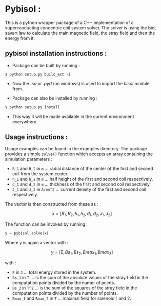 # Pybisol : 
This is a python wrapper package of a C++ implementation of a superconducting concentric coil system solver. The solver is using the biot savart law to calculate the main magnetic field, the stray field and then the energy from it. 

## **pybisol** installation instructions :

- Package can be built by running : 
```
$ python setup.py build_ext -i
``` 
- Now the *.so* or *.pyd* (on windows) is used to import the *bisol* module from.

- Package can also be installed by running : 
```bash
$ python setup.py install
```
- This way it will be made available in the current environment everywhere.

## Usage instructions : 

Usage examples can be found in the examples directory. The package provides a simple `solve()` function which accepts an array containing the simulation parameters : 
- `R_1` and `R_2` in `m` ... radial distance of the center of the first and second coil from the system center.
- `h_1` and `h_2` in `m` ... half height of the first and second coil respectively.
- `d_1` and `d_2` in `m` ... thickness of the first and second coil respectively.
- `J_1` and `J_2` in `A/mm^2` ... current density of the first and second coil respectively.
  
The vector is then constructed from these as : 
```math
x = [R_1, R_2, h_1, h_2, d_1, d_2, J_1, J_2]
```

The function can be invoked by running : 

```python
y = pybisol.solve(x)
```

Where y is again a vector with : 

```math
y = [E, Bs_1, Bs_2, Bmax_1, Bmax_2]
```

with : 

- `E` in `J` ... total energy stored in the system.
- `Bs_1` in `T` ... is the sum of the absolute values of the stray field in the computation points divided by the numer of points.
- `Bs_2` in `T^2` ... is the sum of the squares of the stray field in the computation points divided by the number of points.
- `Bmax_1` and `Bmax_2` in `T` ... maximal field for solenoid 1 and 2.

